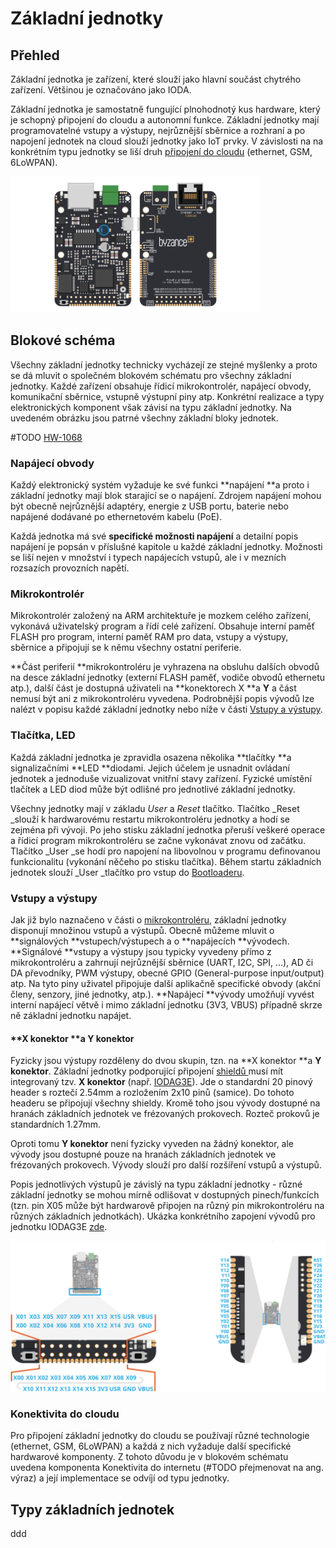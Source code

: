 # Základní jednotky

## Přehled

Základní jednotka je zařízení, které slouží jako hlavní součást chytrého zařízení. Většinou je označováno jako IODA.

Základní jednotka je samostatně fungující plnohodnotý kus hardware, který je schopný připojení do cloudu a autonomní funkce. Základní jednotky mají programovatelné vstupy a výstupy, nejrůznější sběrnice a rozhraní a po napojení jednotek na cloud slouží jednotky jako IoT prvky. V závislosti na na konkrétním typu jednotky se liší druh [připojení do cloudu](../../konektivita/) \(ethernet, GSM,  6LoWPAN\). 

![Z&#xE1;kladn&#xED; jednotkya typu IODAG3E.](../../../.gitbook/assets/maly_ioda.png)

## Blokové schéma

Všechny základní jednotky technicky vycházejí ze stejné myšlenky a proto se dá mluvit o společném blokovém schématu pro všechny základní jednotky. Každé zařízení obsahuje řídicí mikrokontrolér, napájecí obvody, komunikační sběrnice, vstupně výstupní piny atp. Konkrétní realizace a typy elektronických komponent však závisí na typu základní jednotky. Na uvedeném obrázku jsou patrné všechny základní bloky jednotek.

\#TODO  [HW-1068](https://youtrack.byzance.cz/youtrack/issue/HW-1068)



### Napájecí obvody

Každý elektronický systém vyžaduje ke své funkci **napájení **a proto i základní jednotky mají blok starající se o napájení. Zdrojem napájení mohou být obecně nejrůznější adaptéry, energie z USB portu, baterie nebo napájené dodávané po ethernetovém kabelu \(PoE\).

Každá jednotka má své **specifické možnosti napájení** a detailní popis napájení je popsán v příslušné kapitole u každé základní jednotky. Možnosti se liší nejen v  množství i typech napájecích vstupů, ale i v mezních rozsazích provozních napětí.

### Mikrokontrolér

Mikrokontrolér založený na ARM architektuře je mozkem celého zařízení, vykonává uživatelský program a řídí celé zařízení. Obsahuje interní paměť FLASH pro program, interní paměť RAM pro data, vstupy a výstupy, sběrnice a připojují se k němu všechny ostatní periferie.

**Část periferií **mikrokontroléru je vyhrazena na obsluhu dalších obvodů na desce základní jednotky \(externí FLASH paměť, vodiče obvodů ethernetu atp.\), další část je dostupná uživateli na **konektorech X **a **Y** a část nemusí být ani z mikrokontroléru vyvedena. Podrobnější popis vývodů lze nalézt v popisu každé základní jednotky nebo níže v části [Vstupy a výstupy](./#vstupy-a-vystupy).

### Tlačítka, LED

Každá základní jednotka je zpravidla osazena několika **tlačítky **a signalizačními **LED **diodami. Jejich účelem je usnadnit ovládaní jednotek a jednoduše vizualizovat vnitřní stavy zařízení. Fyzické umístění tlačítek a LED diod může být odlišné pro jednotlivé základní jednotky.

Všechny jednotky mají v základu _User_  a _Reset_ tlačítko. Tlačítko _Reset _slouží k hardwarovému restartu mikrokontroléru jednotky a hodí se zejména při vývoji. Po jeho stisku základní jednotka přeruší veškeré operace a řídicí program mikrokontroléru se začne vykonávat znovu od začátku. Tlačítko _User _se hodí pro napojení na libovolnou v programu definovanou funkcionalitu \(vykonání něčeho po stisku tlačítka\). Během startu základních jednotek slouží _User _tlačítko pro vstup do [Bootloaderu](../../architektura-fw/bootloader/).

### Vstupy a výstupy

Jak již bylo naznačeno v části o [mikrokontroléru](./#mikrokontroler), základní jednotky disponují množinou vstupů a výstupů. Obecně můžeme mluvit o **signálových **vstupech/výstupech a o **napájecích **vývodech. **Signálové **vstupy a výstupy jsou typicky vyvedeny přímo z mikrokontroléru a zahrnují nejrůznější sběrnice \(UART, I2C, SPI, ...\), AD či DA převodníky, PWM výstupy, obecné GPIO \(General-purpose input/output\) atp. Na tyto piny uživatel připojuje další aplikačně specifické obvody \(akční členy, senzory, jiné jednotky, atp.\). **Napájecí **vývody umožňují vyvést interní napájecí větvě i mimo základní jednotku \(3V3, VBUS\) případně skrze ně základní jednotku napájet. 

#### **X konektor **a **Y konektor**

Fyzicky jsou výstupy rozděleny do dvou skupin, tzn. na **X konektor **a **Y konektor**. Základní jednotky podporující připojení [shieldů ](../rozsirujici-moduly/)musí mít integrovaný tzv. **X konektor** \(např. [IODAG3E](iodag3e/)\). Jde o standardní 20 pinový header s roztečí 2.54mm a rozložením 2x10 pinů \(samice\). Do tohoto headeru se připojují všechny shieldy. Kromě toho jsou vývody dostupné na hranách základních jednotek ve frézovaných prokovech. Rozteč prokovů je standardních 1.27mm.

Oproti tomu **Y konektor** není fyzicky vyveden na žádný konektor, ale vývody jsou dostupné pouze na hranách základních jednotek ve frézovaných prokovech. Vývody slouží pro další rozšíření vstupů a výstupů.

Popis jednotlivých výstupů je závislý na typu základní jednotky - různé základní jednotky se mohou mírně odlišovat v dostupných pinech/funkcích \(tzn. pin X05 může být hardwarově připojen na různý pin mikrokontroléru na různých základních jednotkách\). Ukázka konkrétního zapojení vývodů pro jednotku IODAG3E [zde](iodag3e/rozhrani-a-periferie.md#gpio-a-sbernice).

![P&#x159;&#xED;klad X konektoru \(vlevo\) a Y konektory \(vpravo\) na z&#xE1;kladn&#xED; desce IODAG3E.](../../../.gitbook/assets/x_y_conn.png)



### Konektivita do cloudu

Pro připojení základní jednotky do cloudu se používají různé technologie \(ethernet, GSM,  6LoWPAN\) a každá z nich vyžaduje další specifické hardwarové komponenty. Z tohoto důvodu je v blokovém schématu uvedena komponenta Konektivita do internetu \(\#TODO přejmenovat na ang. výraz\) a její implementace se odvíjí od typu jednotky.











## Typy základních jednotek

ddd

## 

